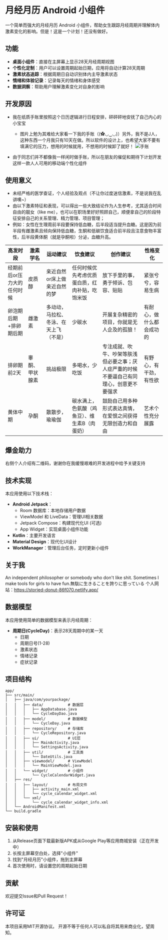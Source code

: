 # 月经月历 Android 小组件

一个简单而强大的月经月历 Android 小组件，帮助女生跟踪月经周期并理解体内激素变化的影响。但是！这是一个计划！还没有做好。

## 功能

- **桌面小组件**：直接在主屏幕上显示28天月经周期视图
- **个性化定制**：用户可以设置周期起始日期，应用将自动计算28天周期
- **激素状态追踪**：根据周期日自动识别体内主导激素状态
- **情绪和体验记录**：记录每天的情绪和身体感受
- **数据洞察**：帮助用户理解激素变化对自身的影响

## 开发原因

- 我在纸质手账里按照这个日历逻辑进行日程安排，砰砰砰地安抚了自己内心的小宝宝
	- 图片上勉为其难给大家看一下我的手账（(✿◡‿◡)）另外，我不是J人，这种东西一个月我只有10天在做。所以软件的设计上，也希望大家不要有填满它的压力，想用的时候就用，不想用的时候卸了就好！
![手账](https://github.com/user-attachments/assets/2e6ef33a-7ff0-4f3e-a470-d0f96d0256e2)

- 由于同志们并不都像我一样闲时做手账，所以在朋友的催促和期待下计划开发这样一款人人可用的移动端个性化组件
## 使用意义

- 未经严格的医学查证，个人经验及观点（不让你过度迷信激素，不是说我在乱讲噢~）
- 由以下激素特征和表现，可以得出一些大致结论作为人生参考，尤其适合时间自由的靓女（like me），也可以在职场里好好照顾自己，顺便拿自己的阶段特征安排自己的关系管理、精力管理、项目管理；
- 例如：女性在生理周前半段要保持低血糖，后半段适当提升血糖。这是因为前半段有雌激素且倾向保持低血糖，生酮和低碳饮食适合前半段且注意食物丰富性，后半段黄体酮（就是孕酮啦）分泌，血糖升高。

| 高发时段           | **激素学名** | 运动建议                | 饮食建议                    | 创作建议                                         | 性格变化         |
| -------------- | -------- | ------------------- | ----------------------- | -------------------------------------------- | ------------ |
| 经期前后or压力大的任何时候 | 皮质醇      | 亲近自然or床上做亲近自然的梦     | 任何时候优先考虑优质蛋白质，红肉补贴，吃饱米饭 | 放下手里的事，勇于倾诉、包容、贴贴                            | 紧张兮兮，容易生病    |
| 卵泡期后期+排卵期后期    | 雌激素      | 多动动，马拉松、冬泳、在天上飞（不是） | 少碳水                     | 开展复杂精密的项目，你就是无人企及的孤狼！                        | 有耐心，做什么都会成功的 |
| 排卵期前2天         | 睾酮、甲状腺素  | 挑战极限                | 多喝水，少吃饭                 | 专注成就、吹牛、吵架等肤浅但必要之事；厌人症严重的时候不要逼自己有同理心，创意更不要强求 | 有野心，有干劲，有性欲  |
| 黄体中期           | 孕酮       | 散散步，瑜瑜伽             | 碳水满上，色氨酸（鸡鱼豆）、维生素B（肉蛋奶） | 鼓励自己用多种形式表达真情，在爱恨之间获得无限创造力和自由                | 艺术个性充分展露     |

## 爆金助力

右侧个人介绍有二维码，谢谢你在我缓慢艰难的开发进程中给予关键支持

## 技术实现

本应用使用以下技术栈：

- **Android Jetpack**：
  - Room 数据库：本地存储用户数据
  - ViewModel 和 LiveData：管理UI相关数据
  - Jetpack Compose：构建现代化UI (可选)
  - App Widget：实现桌面小组件功能
- **Kotlin**：主要开发语言
- **Material Design**：现代化UI设计
- **WorkManager**：管理后台任务，定时更新小组件

## 关于我

An independent philosopher or somebody who don't like shit. Sometimes I make tools for girls to have fun.無駄に生きることを誇りに思っている
个人网站：https://storied-donut-86f070.netlify.app/

## 数据模型

本应用使用简单的数据模型来表示月经周期：

- **周期日(CycleDay)**：表示28天周期中的某一天
  - 日期
  - 周期日号(1-28)
  - 激素状态
  - 情绪记录
  - 症状记录

## 项目结构

```
app/
├── src/main/
│   ├── java/com/yourpackage/
│   │   ├── data/           # 数据层
│   │   │   ├── AppDatabase.java
│   │   │   └── CycleDayDao.java
│   │   ├── model/          # 数据模型
│   │   │   └── CycleDay.java
│   │   ├── repository/     # 存储库
│   │   │   └── CycleRepository.java
│   │   ├── ui/             # UI层
│   │   │   ├── MainActivity.java
│   │   │   └── SettingsActivity.java
│   │   ├── util/           # 工具类
│   │   │   └── DateUtils.java
│   │   ├── viewmodel/      # ViewModel
│   │   │   └── MainViewModel.java
│   │   └── widget/         # 小组件
│   │       └── CycleCalendarWidget.java
│   ├── res/
│   │   ├── layout/         # 布局文件
│   │   │   ├── activity_main.xml
│   │   │   └── cycle_calendar_widget.xml
│   │   └── xml/
│   │       └── cycle_calendar_widget_info.xml
│   └── AndroidManifest.xml
└── build.gradle
```

## 安装和使用

1. 从Release页面下载最新版APK或从Google Play等应用商城安装（正在开发中）
2. 长按主屏幕空白处，选择"小组件"
3. 找到"月经月历"小组件，拖到主屏幕
4. 首次使用时，请设置您的周期起始日期

## 贡献

欢迎提交Issue和Pull Request！

## 许可证

本项目采用MIT开源协议。
开源不等于任何人可以私自将其用来商业化，望周知。
